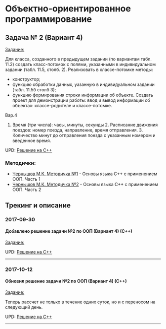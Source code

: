 # Объектно-ориентированное программирование

## Задача № 2 (Вариант 4)

[Задание:](./OOP/lab02/%D0%97%D0%B0%D0%B4%D0%B0%D0%BD%D0%B8%D0%B502.txt)

Для класса, созданного в предыдущем задании (по вариантам табл. 11.2) создать класс-потомок с полями, указанными в индивидуальном задании (табл. 11.5, столб. 2).
Реализовать в классе-потомке методы:
- конструктор;
- функцию обработки данных, уазанную в индивидуальном задании (табл. 11.5б столб 3);
- функцию формирования строки информации об объекте.
Создать проект для демонстрации работы: ввод и вывод информации об объектах: классе-родителе и классе-потомке.

Вар.4
1. Время (три числа): часы, минуты, секунды 2. Расписание движения поездов: номер поезда, направление, время отправления. 3. Количество минут до отправления поезда с указанным номером и введенное время.

UPD: [Решение на С++](./OOP/lab02/с%2B%2B)

### Методички:
- [Чернышов М.К. Методичка №1](https://cloud.mail.ru/public/MHuZ/KoQVWrJGw) - Основы языка C++ с применением ООП. Часть 1
- [Чернышов М.К. Методичка №2](https://cloud.mail.ru/public/4oma/9qFewBLvP) - Основы языка C++ с применением ООП. Часть 2

## Трекинг и описание


### 2017-09-30
#### Добавлено решение задачи №2 по ООП (Вариант 4) (С++)
[Задание:](./OOP/lab02/%D0%97%D0%B0%D0%B4%D0%B0%D0%BD%D0%B8%D0%B502.txt)

UPD: [Решение на С++](./OOP/lab02/с%2B%2B)

-------



### 2017-10-12
#### Обновил решение задачи №2 по ООП (Вариант 4) (С++)
[Задание:](./OOP/lab02/%D0%97%D0%B0%D0%B4%D0%B0%D0%BD%D0%B8%D0%B502.txt)

Теперь рассчет не только в течение одних суток, но и с переносом на следующий день. 

UPD: [Решение на С++](./OOP/lab02/с%2B%2B)

-------